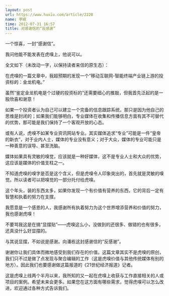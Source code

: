 ```yaml
---
layout: post
url: https://www.huxiu.com/article/2228
name: 李岷
time: 2012-07-31 16:57
title: 对感谢信的“反感谢”
---
```

一个惊喜，一封“感谢信”。

我问他能不能发表在虎嗅上，他说可以。

全文如下（未改动一字，以保持读者来信的原生态）：

在虎嗅的一篇文章中，我超预期的发现一个“移动互联网-智能终端产业链上游的投资标的：金龙机电。”

虽然“鉴定金龙机电是个过硬的投资标的”还需要细心的推敲，但我首先泛起的是一股欣喜和谢意！

如果一个投资者认为自己可以建立一个完备的信息跟踪系统，那只是因为他自己的思维是封闭的；如果我们能够明白，专业媒体在收集和传播信息方面有其不可替代的优势，那可能是我们保持了一个客观开放的心态。

或有人说，虎嗅不如某专业资讯网站专业。其实媒体追求“专业”可能是一件“皇帝的新衣”，对于业内人士，媒体的专业没有意义；对于大众，媒体的专业可能只是一种善意的误导、甚至洗脑。

媒体如果具有灵敏的嗅觉，应该就是一种好媒体，这不是专业人士和大众的优势，这应该是媒体的价值支柱之一。

不知道虎嗅的嗅字是否是这个含义，但是虎嗅令人印象突出的，首先就是灵敏的嗅觉。所以读者可以把嗅觉的一部分托付给虎嗅。

这个年头，装的东西太多，如果你发现一个有价值有营养的东西，它的背后一定有智慧和执着的努力在支撑。

我愿意是一个感恩的人，我感谢所有执着努力为这个世界增添营养和价值的努力，我也感谢虎嗅！

不要骂我这是在搞“显摆贴”——虎嗅这么小，没做到的还很多、做错的也有很多，还真没什么好显摆的。

与其说显摆，不如说是感谢。向潘栋这封感谢信的“反感谢”。

谢谢你让我们具体而微地感受到我们存在的价值。这篇文章其实不是虎嗅的原创，我们只不过是做了点发现与聚合编辑的工作（这是虎嗅价值与其他传统媒体有别的地方）。因此我们也要感谢做这篇报道的《21世纪经济报道》记者。

这是虎嗅上线两个半月以来，我所知的又一起在虎嗅上收获与工作直接相关的人或项目的案例。希望未来会更多。如果您在这方面有哪些需求，觉得虎嗅可以怎么改进，欢迎通过各种方式告诉我们。

